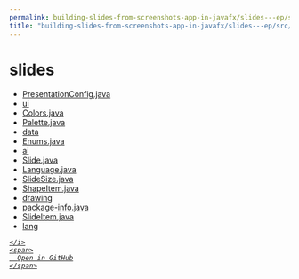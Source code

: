 ```yaml
---
permalink: building-slides-from-screenshots-app-in-javafx/slides---ep/src/main/java/engineer/mathsoftware/blog/slides
title: "building-slides-from-screenshots-app-in-javafx/slides---ep/src/main/java/engineer/mathsoftware/blog/slides"
---
```


# slides
<ul>
  <li>
    <a href="PresentationConfig.java">
      PresentationConfig.java
    </a>
  </li>
  <li>
    <a href="ui">
      ui
    </a>
  </li>
  <li>
    <a href="Colors.java">
      Colors.java
    </a>
  </li>
  <li>
    <a href="Palette.java">
      Palette.java
    </a>
  </li>
  <li>
    <a href="data">
      data
    </a>
  </li>
  <li>
    <a href="Enums.java">
      Enums.java
    </a>
  </li>
  <li>
    <a href="ai">
      ai
    </a>
  </li>
  <li>
    <a href="Slide.java">
      Slide.java
    </a>
  </li>
  <li>
    <a href="Language.java">
      Language.java
    </a>
  </li>
  <li>
    <a href="SlideSize.java">
      SlideSize.java
    </a>
  </li>
  <li>
    <a href="ShapeItem.java">
      ShapeItem.java
    </a>
  </li>
  <li>
    <a href="drawing">
      drawing
    </a>
  </li>
  <li>
    <a href="package-info.java">
      package-info.java
    </a>
  </li>
  <li>
    <a href="SlideItem.java">
      SlideItem.java
    </a>
  </li>
  <li>
    <a href="lang">
      lang
    </a>
  </li>
</ul>
<div class="social open-gh-btn my-4">
  <a class="btn btn-github" href="https://github.com/tobiasbriones/blog/tree/main/swe/dev/java/javafx/drawing/productivity/building-slides-from-screenshots-app-in-javafx/slides---ep/src/main/java/engineer/mathsoftware/blog/slides" target="_blank">
    <i class="fab fa-github">
      
    </i>
    <span>
      Open in GitHub
    </span>
  </a>
</div>